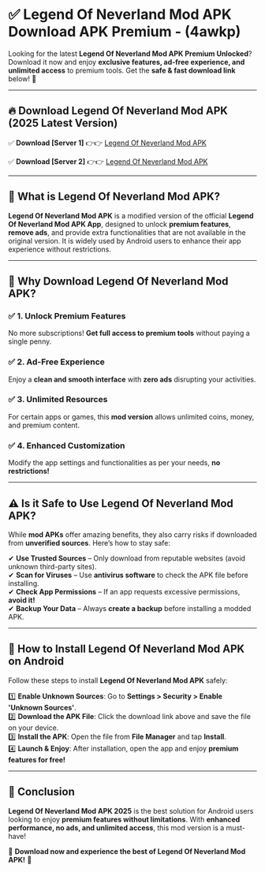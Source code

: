 
# ✅ Legend Of Neverland Mod APK Download APK Premium -  (4awkp) 

Looking for the latest **Legend Of Neverland Mod APK Premium Unlocked**? Download it now and enjoy **exclusive features, ad-free experience, and unlimited access** to premium tools. Get the **safe & fast download link** below! 🚀

---

## 🔥 Download Legend Of Neverland Mod APK (2025 Latest Version)

✅ **Download [Server 1]** 👉👉 [Legend Of Neverland Mod APK ](https://apkcomod.com?title=Legend_Of_Neverland_Mod_APK)  

✅ **Download [Server 2]** 👉👉 [Legend Of Neverland Mod APK ](https://apkcomod.com?title=Legend_Of_Neverland_Mod_APK)  


---

## 📌 What is Legend Of Neverland Mod APK?

**Legend Of Neverland Mod APK** is a modified version of the official **Legend Of Neverland Mod APK App**, designed to unlock **premium features**, **remove ads**, and provide extra functionalities that are not available in the original version. It is widely used by Android users to enhance their app experience without restrictions.

---

## 🌟 Why Download Legend Of Neverland Mod APK?

### ✅ 1. Unlock Premium Features
No more subscriptions! **Get full access to premium tools** without paying a single penny.

### ✅ 2. Ad-Free Experience
Enjoy a **clean and smooth interface** with **zero ads** disrupting your activities.

### ✅ 3. Unlimited Resources
For certain apps or games, this **mod version** allows unlimited coins, money, and premium content.

### ✅ 4. Enhanced Customization
Modify the app settings and functionalities as per your needs, **no restrictions!**

---

## ⚠️ Is it Safe to Use Legend Of Neverland Mod APK?

While **mod APKs** offer amazing benefits, they also carry risks if downloaded from **unverified sources**. Here’s how to stay safe:

✔ **Use Trusted Sources** – Only download from reputable websites (avoid unknown third-party sites).  
✔ **Scan for Viruses** – Use **antivirus software** to check the APK file before installing.  
✔ **Check App Permissions** – If an app requests excessive permissions, **avoid it!**  
✔ **Backup Your Data** – Always **create a backup** before installing a modded APK.

---

## 📲 How to Install Legend Of Neverland Mod APK on Android

Follow these steps to install **Legend Of Neverland Mod APK** safely:

1️⃣ **Enable Unknown Sources**: Go to **Settings > Security > Enable 'Unknown Sources'**.  
2️⃣ **Download the APK File**: Click the download link above and save the file on your device.  
3️⃣ **Install the APK**: Open the file from **File Manager** and tap **Install**.  
4️⃣ **Launch & Enjoy**: After installation, open the app and enjoy **premium features for free!**

---

## 🚀 Conclusion

**Legend Of Neverland Mod APK 2025** is the best solution for Android users looking to enjoy **premium features without limitations**. With **enhanced performance, no ads, and unlimited access**, this mod version is a must-have!

🔻 **Download now and experience the best of Legend Of Neverland Mod APK!** 🔻


